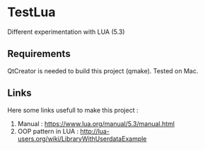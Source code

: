 # TestLua
Different experimentation with LUA (5.3)

## Requirements

QtCreator is needed to build this project (qmake).
Tested on Mac.

## Links

Here some links usefull to make this project :
1. Manual : https://www.lua.org/manual/5.3/manual.html
2. OOP pattern in LUA : http://lua-users.org/wiki/LibraryWithUserdataExample
